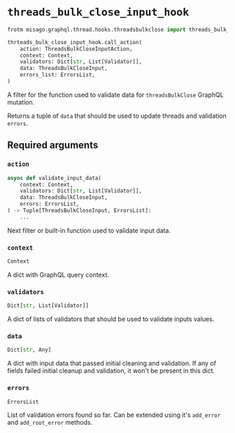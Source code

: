 # `threads_bulk_close_input_hook`

```python
frotm misago.graphql.thread.hooks.threadsbulkclose import threads_bulk_close_input_hook

thrteads_bulk_close_input_hook.call_action(
    action: ThreadsBulkCloseInputAction,
    context: Context,
    validators: Dict[str, List[Validator]],
    data: ThreadsBulkCloseInput,
    errors_list: ErrorsList,
)
```

A filter for the function used to validate data for `threadsBulkClose` GraphQL mutation.

Returns a tuple of `data` that should be used to update threads and validation `errors`.


## Required arguments

### `action`

```python
async def validate_input_data(
    context: Context,
    validators: Dict[str, List[Validator]],
    data: ThreadsBulkCloseInput,
    errors: ErrorsList,
) -> Tuple[ThreadsBulkCloseInput, ErrorsList]:
    ...
```

Next filter or built-in function used to validate input data.


### `context`

```python
Context
```

A dict with GraphQL query context.


### `validators`

```python
Dict[str, List[Validator]]
```

A dict of lists of validators that should be used to validate inputs values.


### `data`

```python
Dict[str, Any]
```

A dict with input data that passed initial cleaning and validation. If any of fields failed initial cleanup and validation, it won't be present in this dict.


### `errors`

```python
ErrorsList
```

List of validation errors found so far. Can be extended using it's `add_error` and `add_root_error` methods.